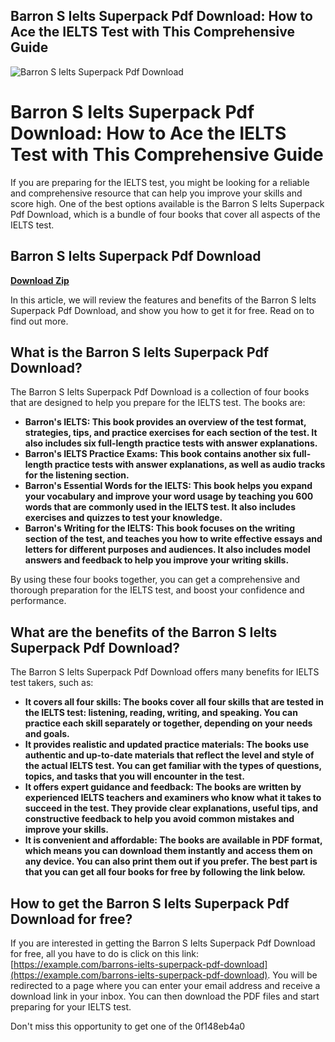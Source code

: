 ## Barron S Ielts Superpack Pdf Download: How to Ace the IELTS Test with This Comprehensive Guide

 
![Barron S Ielts Superpack Pdf Download](https://www.ieltsdates.in/wp-content/uploads/2020/12/1608278530.png)

 
# Barron S Ielts Superpack Pdf Download: How to Ace the IELTS Test with This Comprehensive Guide
 
If you are preparing for the IELTS test, you might be looking for a reliable and comprehensive resource that can help you improve your skills and score high. One of the best options available is the Barron S Ielts Superpack Pdf Download, which is a bundle of four books that cover all aspects of the IELTS test.
 
## Barron S Ielts Superpack Pdf Download


[**Download Zip**](https://www.google.com/url?q=https%3A%2F%2Furlca.com%2F2tKEUE&sa=D&sntz=1&usg=AOvVaw2rjxDTF18ePWKVaG05-b9k)

 
In this article, we will review the features and benefits of the Barron S Ielts Superpack Pdf Download, and show you how to get it for free. Read on to find out more.
 
## What is the Barron S Ielts Superpack Pdf Download?
 
The Barron S Ielts Superpack Pdf Download is a collection of four books that are designed to help you prepare for the IELTS test. The books are:
 
- **Barron's IELTS: This book provides an overview of the test format, strategies, tips, and practice exercises for each section of the test. It also includes six full-length practice tests with answer explanations.**
- **Barron's IELTS Practice Exams: This book contains another six full-length practice tests with answer explanations, as well as audio tracks for the listening section.**
- **Barron's Essential Words for the IELTS: This book helps you expand your vocabulary and improve your word usage by teaching you 600 words that are commonly used in the IELTS test. It also includes exercises and quizzes to test your knowledge.**
- **Barron's Writing for the IELTS: This book focuses on the writing section of the test, and teaches you how to write effective essays and letters for different purposes and audiences. It also includes model answers and feedback to help you improve your writing skills.**

By using these four books together, you can get a comprehensive and thorough preparation for the IELTS test, and boost your confidence and performance.
 
## What are the benefits of the Barron S Ielts Superpack Pdf Download?
 
The Barron S Ielts Superpack Pdf Download offers many benefits for IELTS test takers, such as:

- **It covers all four skills: The books cover all four skills that are tested in the IELTS test: listening, reading, writing, and speaking. You can practice each skill separately or together, depending on your needs and goals.**
- **It provides realistic and updated practice materials: The books use authentic and up-to-date materials that reflect the level and style of the actual IELTS test. You can get familiar with the types of questions, topics, and tasks that you will encounter in the test.**
- **It offers expert guidance and feedback: The books are written by experienced IELTS teachers and examiners who know what it takes to succeed in the test. They provide clear explanations, useful tips, and constructive feedback to help you avoid common mistakes and improve your skills.**
- **It is convenient and affordable: The books are available in PDF format, which means you can download them instantly and access them on any device. You can also print them out if you prefer. The best part is that you can get all four books for free by following the link below.**

## How to get the Barron S Ielts Superpack Pdf Download for free?
 
If you are interested in getting the Barron S Ielts Superpack Pdf Download for free, all you have to do is click on this link: [https://example.com/barrons-ielts-superpack-pdf-download](https://example.com/barrons-ielts-superpack-pdf-download). You will be redirected to a page where you can enter your email address and receive a download link in your inbox. You can then download the PDF files and start preparing for your IELTS test.
 
Don't miss this opportunity to get one of the
 0f148eb4a0
